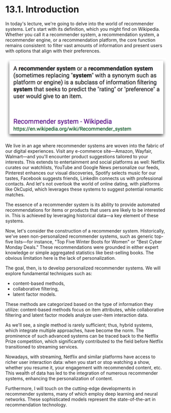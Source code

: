 # 13.1. Introduction

In today's lecture, we're going to delve into the world of recommender systems. Let's start with its definition, which you might find on Wikipedia. Whether you call it a recommender system, a recommendation system, a recommender engine, or a recommendation platform, the core function remains consistent: to filter vast amounts of information and present users with options that align with their preferences.

![Recommender System Definition](../_images/w13_RS_wiki.png)

We live in an age where recommender systems are woven into the fabric of our digital experiences. Visit any e-commerce site—Amazon, Wayfair, Walmart—and you'll encounter product suggestions tailored to your interests. This extends to entertainment and social platforms as well: Netflix curates our watchlists, YouTube and Google News personalize our feeds, Pinterest enhances our visual discoveries, Spotify selects music for our tastes, Facebook suggests friends, LinkedIn connects us with professional contacts. And let's not overlook the world of online dating, with platforms like OkCupid, which leverages these systems to suggest potential romantic matches.

The essence of a recommender system is its ability to provide automated recommendations for items or products that users are likely to be interested in. This is achieved by leveraging historical data—a key element of these systems.

Now, let's consider the construction of a recommender system. Historically, we've seen non-personalized recommender systems, such as generic top-five lists—for instance, "Top Five Winter Boots for Women" or "Best Cyber Monday Deals." These recommendations were grounded in either expert knowledge or simple aggregated statistics like best-selling books. The obvious limitation here is the lack of personalization.

The goal, then, is to develop personalized recommender systems. We will explore fundamental techniques such as:

- content-based methods,
- collaborative filtering,
- latent factor models.

These methods are categorized based on the type of information they utilize: content-based methods focus on item attributes, while collaborative filtering and latent factor models analyze user-item interaction data.

As we'll see, a single method is rarely sufficient; thus, hybrid systems, which integrate multiple approaches, have become the norm. The prominence of such advanced systems can be traced back to the Netflix Prize competition, which significantly contributed to the field before Netflix transitioned to streaming services.

Nowadays, with streaming, Netflix and similar platforms have access to richer user interaction data: when you start or stop watching a show, whether you resume it, your engagement with recommended content, etc. This wealth of data has led to the integration of numerous recommender systems, enhancing the personalization of content.

Furthermore, I will touch on the cutting-edge developments in recommender systems, many of which employ deep learning and neural networks. These sophisticated models represent the state-of-the-art in recommendation technology.
